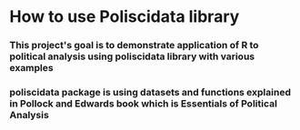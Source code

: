 # How to use Poliscidata library
### This project's goal is to demonstrate application of R to political analysis using poliscidata library with various examples 
### poliscidata package is using datasets and functions explained in Pollock and Edwards book which is Essentials of Political Analysis
